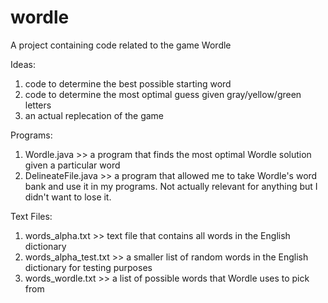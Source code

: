 # wordle
A project containing code related to the game Wordle

Ideas:
1) code to determine the best possible starting word
2) code to determine the most optimal guess given gray/yellow/green letters
3) an actual replecation of the game

Programs:
1) Wordle.java >> a program that finds the most optimal Wordle solution given a particular word
2) DelineateFile.java >> a program that allowed me to take Wordle's word bank and use it in my programs. Not actually relevant for anything but I didn't want to lose it.

Text Files:
1) words_alpha.txt >> text file that contains all words in the English dictionary
2) words_alpha_test.txt >> a smaller list of random words in the English dictionary for testing purposes
3) words_wordle.txt >> a list of possible words that Wordle uses to pick from
